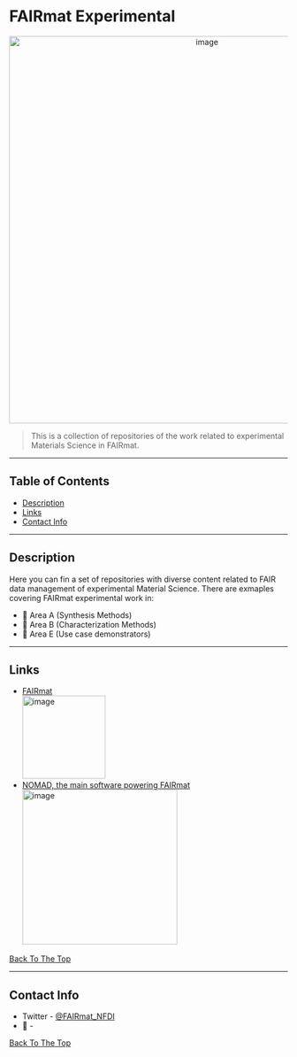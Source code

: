 # FAIRmat Experimental
<p align="center">
<img width="700" alt="image" src=https://user-images.githubusercontent.com/64071335/186448118-a2ffca84-9b24-4ece-804b-203622d7033d.png>

> This is a collection of repositories of the work related to experimental Materials Science in FAIRmat.

---

## Table of Contents

- [Description](#description)
- [Links](#links)
- [Contact Info](#author-info)

---

## Description

Here you can fin a set of repositories with diverse content related to FAIR data management of experimental Material Science. There are exmaples covering FAIRmat experimental work in:
- :diamond_shape_with_a_dot_inside: Area A (Synthesis Methods) 
- :microscope: Area B (Characterization Methods)
- :battery: Area E (Use case demonstrators) 

---


## Links 

- [FAIRmat](https://www.fairmat-nfdi.eu/fairmat/consortium)  
  [<img width="150" alt="image" src="https://user-images.githubusercontent.com/64071335/186441964-46315496-60c0-4024-a5dd-ba925deef512.png"> ](https://www.fairmat-nfdi.eu/fairmat/consortium) 
- [NOMAD, the main software powering FAIRmat](https://nomad-lab.eu/)  
  [<img width="280" alt="image" src="https://user-images.githubusercontent.com/64071335/186446332-cbc0339a-b782-4e7a-ab43-ef4949f5cef2.png">](https://nomad-lab.eu/)


[Back To The Top](#fairmat-experimental)

---

## Contact Info

- Twitter - [@FAIRmat_NFDI](https://twitter.com/FAIRmat_NFDI)
- :email: - 

[Back To The Top](#fairmat-experimental)
<!--

**Here are some ideas to get you started:**

🙋‍♀️ A short introduction - what is your organization all about?
🌈 Contribution guidelines - how can the community get involved?
👩‍💻 Useful resources - where can the community find your docs? Is there anything else the community should know?
🍿 Fun facts - what does your team eat for breakfast?
🧙 Remember, you can do mighty things with the power of [Markdown](https://docs.github.com/github/writing-on-github/getting-started-with-writing-and-formatting-on-github/basic-writing-and-formatting-syntax)
-->
